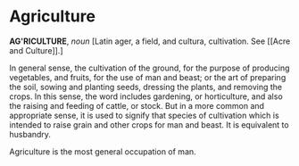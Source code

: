 # Agriculture

**AG'RICULTURE**, _noun_ \[Latin ager, a field, and cultura, cultivation. See [[Acre and Culture]].\]

In general sense, the cultivation of the ground, for the purpose of producing vegetables, and fruits, for the use of man and beast; or the art of preparing the soil, sowing and planting seeds, dressing the plants, and removing the crops. In this sense, the word includes gardening, or horticulture, and also the raising and feeding of cattle, or stock. But in a more common and appropriate sense, it is used to signify that species of cultivation which is intended to raise grain and other crops for man and beast. It is equivalent to husbandry.

Agriculture is the most general occupation of man.